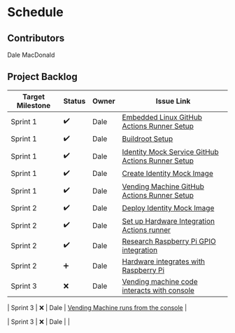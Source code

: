 # Schedule

## Contributors
Dale MacDonald

## Project Backlog
| Target Milestone | Status             | Owner            | Issue Link       |
| ---------------- | -------------      | ---------------- | ---------------- |
| Sprint 1     | ✔️  | Dale              | [Embedded Linux GitHub Actions Runner Setup](https://github.com/ldmacdonald/ECEA-5307_Projects/issues/1) |
| Sprint 1     | ✔️  | Dale              | [Buildroot Setup](https://github.com/ldmacdonald/ECEA-5307_Projects/issues/2) |
| Sprint 1     | ✔️  | Dale              | [Identity Mock Service GitHub Actions Runner Setup](https://github.com/ldmacdonald/ECEA-5307-Identity-Mock/issues/1) |
| Sprint 1     | ✔️  | Dale              | [Create Identity Mock Image](https://github.com/ldmacdonald/ECEA-5307-Identity-Mock/issues/2) |
| Sprint 1     | ✔️  | Dale              | [Vending Machine GitHub Actions Runner Setup](https://github.com/ldmacdonald/ECEA-5307-Vending_Machine/issues/1) |
| Sprint 2     | ✔️  | Dale              | [Deploy Identity Mock Image](https://github.com/ldmacdonald/ECEA-5307-Identity-Mock/issues/3) |
| Sprint 2     | ✔️  | Dale              | [Set up Hardware Integration Actions runner](https://github.com/ldmacdonald/ECEA-5307-Hardware_Integration/issues/1) |
| Sprint 2     | ✔️  | Dale              | [Research Raspberry Pi GPIO integration](https://github.com/ldmacdonald/ECEA-5307-Hardware_Integration/issues/2) |
| Sprint 2     | ➕  | Dale              | [Hardware integrates with Raspberry Pi](https://github.com/ldmacdonald/ECEA-5307-Hardware_Integration/issues/3) |
| Sprint 3     | :x:  | Dale              | [Vending machine code interacts with console](https://github.com/ldmacdonald/ECEA-5307-Vending_Machine/issues/2) |

| Sprint 3     | :x:  | Dale              | [Vending Machine runs from the console](https://github.com/ldmacdonald/ECEA-5307_Projects/issues/3) |

| Sprint 3     | :x:  | Dale              |  |
